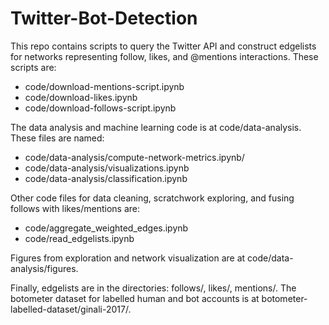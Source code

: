 # Twitter-Bot-Detection

This repo contains scripts to query the Twitter API and construct edgelists for networks representing follow, likes, and @mentions interactions. 
These scripts are: 
  - code/download-mentions-script.ipynb
  - code/download-likes.ipynb
  - code/download-follows-script.ipynb

The data analysis and machine learning code is at code/data-analysis.
These files are named:
  - code/data-analysis/compute-network-metrics.ipynb/
  - code/data-analysis/visualizations.ipynb
  - code/data-analysis/classification.ipynb

Other code files for data cleaning, scratchwork exploring, and fusing follows with likes/mentions are:
  - code/aggregate_weighted_edges.ipynb
  - code/read_edgelists.ipynb

Figures from exploration and network visualization are at code/data-analysis/figures.


Finally, edgelists are in the directories: follows/, likes/, mentions/. The botometer dataset for labelled human and bot accounts is at botometer-labelled-dataset/ginali-2017/.

